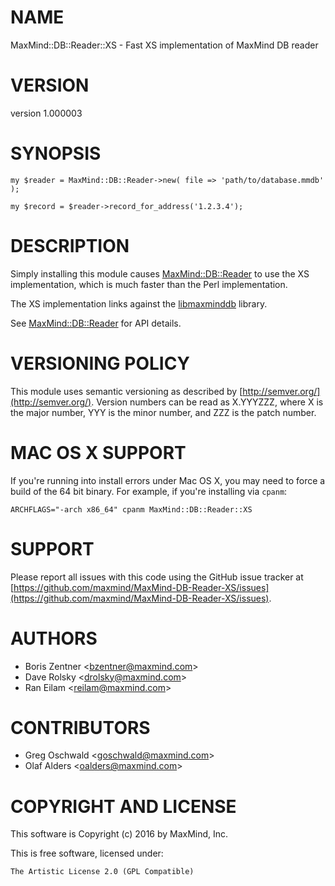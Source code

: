 # NAME

MaxMind::DB::Reader::XS - Fast XS implementation of MaxMind DB reader

# VERSION

version 1.000003

# SYNOPSIS

    my $reader = MaxMind::DB::Reader->new( file => 'path/to/database.mmdb' );

    my $record = $reader->record_for_address('1.2.3.4');

# DESCRIPTION

Simply installing this module causes [MaxMind::DB::Reader](https://metacpan.org/pod/MaxMind::DB::Reader) to use the XS
implementation, which is much faster than the Perl implementation.

The XS implementation links against the
[libmaxminddb](http://maxmind.github.io/libmaxminddb/) library.

See [MaxMind::DB::Reader](https://metacpan.org/pod/MaxMind::DB::Reader) for API details.

# VERSIONING POLICY

This module uses semantic versioning as described by
[http://semver.org/](http://semver.org/). Version numbers can be read as X.YYYZZZ, where X is the
major number, YYY is the minor number, and ZZZ is the patch number.

# MAC OS X SUPPORT

If you're running into install errors under Mac OS X, you may need to force a
build of the 64 bit binary. For example, if you're installing via `cpanm`:

    ARCHFLAGS="-arch x86_64" cpanm MaxMind::DB::Reader::XS

# SUPPORT

Please report all issues with this code using the GitHub issue tracker at
[https://github.com/maxmind/MaxMind-DB-Reader-XS/issues](https://github.com/maxmind/MaxMind-DB-Reader-XS/issues).

# AUTHORS

- Boris Zentner &lt;bzentner@maxmind.com>
- Dave Rolsky &lt;drolsky@maxmind.com>
- Ran Eilam &lt;reilam@maxmind.com>

# CONTRIBUTORS

- Greg Oschwald &lt;goschwald@maxmind.com>
- Olaf Alders &lt;oalders@maxmind.com>

# COPYRIGHT AND LICENSE

This software is Copyright (c) 2016 by MaxMind, Inc.

This is free software, licensed under:

    The Artistic License 2.0 (GPL Compatible)
